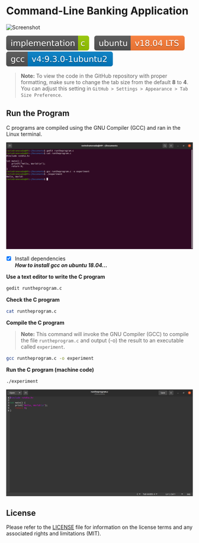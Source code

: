 # Command-Line Banking Application

![Screenshot](banking-application.gif?raw=true)

![Badge](badges/badge-1.svg?raw=true&sanitize=true)&emsp;![Badge](badges/badge-2.svg?raw=true&sanitize=true)&emsp;![Badge](badges/badge-3.svg?raw=true&sanitize=true)

> **Note:** To view the code in the GitHub repository with proper formatting, make sure to change the tab size from the default **8** to **4**. You can adjust this setting in `GitHub > Settings > Appearance > Tab Size Preference`.

## Run the Program
C programs are compiled using the GNU Compiler (GCC) and ran in the Linux terminal. 

![Screenshot](run-the-program-1.png?raw=true)

- [x] Install dependencies \
***How to install gcc on ubuntu 18.04...***

**Use a text editor to write the C program**
```bash
gedit runtheprogram.c
```
**Check the C program**
```bash
cat runtheprogram.c
```
**Compile the C program**
> **Note:** This command will invoke the GNU Compiler (GCC) to compile the file `runtheprogram.c` and output (-o) the result to an executable called `experiment`.

```bash
gcc runtheprogram.c -o experiment
```
**Run the C program (machine code)**
```bash
./experiment
```

![Screenshot](run-the-program-2.png?raw=true)

## License
Please refer to the [LICENSE](LICENSE) file for information on the license terms and any associated rights and limitations (MIT).
